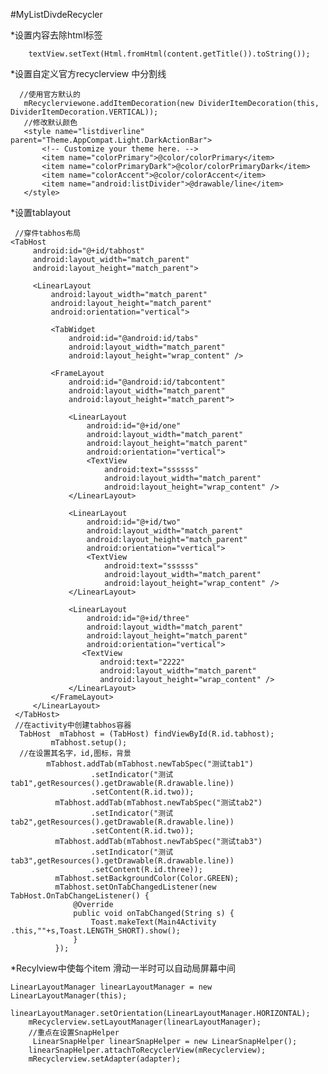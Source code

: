 #MyListDivdeRecycler

*设置内容去除html标签

        textView.setText(Html.fromHtml(content.getTitle()).toString());

*设置自定义官方recyclerview 中分割线

      //使用官方默认的
       mRecyclerviewone.addItemDecoration(new DividerItemDecoration(this, DividerItemDecoration.VERTICAL));
       //修改默认颜色
       <style name="listdiverline" parent="Theme.AppCompat.Light.DarkActionBar">
           <!-- Customize your theme here. -->
           <item name="colorPrimary">@color/colorPrimary</item>
           <item name="colorPrimaryDark">@color/colorPrimaryDark</item>
           <item name="colorAccent">@color/colorAccent</item>
           <item name="android:listDivider">@drawable/line</item>
       </style>

*设置tablayout

     //穿件tabhos布局
    <TabHost
         android:id="@+id/tabhost"
         android:layout_width="match_parent"
         android:layout_height="match_parent">

         <LinearLayout
             android:layout_width="match_parent"
             android:layout_height="match_parent"
             android:orientation="vertical">

             <TabWidget
                 android:id="@android:id/tabs"
                 android:layout_width="match_parent"
                 android:layout_height="wrap_content" />

             <FrameLayout
                 android:id="@android:id/tabcontent"
                 android:layout_width="match_parent"
                 android:layout_height="match_parent">

                 <LinearLayout
                     android:id="@+id/one"
                     android:layout_width="match_parent"
                     android:layout_height="match_parent"
                     android:orientation="vertical">
                     <TextView
                         android:text="ssssss"
                         android:layout_width="match_parent"
                         android:layout_height="wrap_content" />
                 </LinearLayout>

                 <LinearLayout
                     android:id="@+id/two"
                     android:layout_width="match_parent"
                     android:layout_height="match_parent"
                     android:orientation="vertical">
                     <TextView
                         android:text="ssssss"
                         android:layout_width="match_parent"
                         android:layout_height="wrap_content" />
                 </LinearLayout>

                 <LinearLayout
                     android:id="@+id/three"
                     android:layout_width="match_parent"
                     android:layout_height="match_parent"
                     android:orientation="vertical">
                    <TextView
                        android:text="2222"
                        android:layout_width="match_parent"
                        android:layout_height="wrap_content" />
                 </LinearLayout>
             </FrameLayout>
         </LinearLayout>
     </TabHost>
     //在activity中创建tabhos容器
      TabHost  mTabhost = (TabHost) findViewById(R.id.tabhost);
             mTabhost.setup();
      //在设置其名字，id,图标，背景
            mTabhost.addTab(mTabhost.newTabSpec("测试tab1")
                      .setIndicator("测试tab1",getResources().getDrawable(R.drawable.line))
                      .setContent(R.id.two));
              mTabhost.addTab(mTabhost.newTabSpec("测试tab2")
                      .setIndicator("测试tab2",getResources().getDrawable(R.drawable.line))
                      .setContent(R.id.two));
              mTabhost.addTab(mTabhost.newTabSpec("测试tab3")
                      .setIndicator("测试tab3",getResources().getDrawable(R.drawable.line))
                      .setContent(R.id.three));
              mTabhost.setBackgroundColor(Color.GREEN);
              mTabhost.setOnTabChangedListener(new TabHost.OnTabChangeListener() {
                  @Override
                  public void onTabChanged(String s) {
                      Toast.makeText(Main4Activity .this,""+s,Toast.LENGTH_SHORT).show();
                  }
              });

*Recylview中使每个item 滑动一半时可以自动局屏幕中间

    LinearLayoutManager linearLayoutManager = new LinearLayoutManager(this);
        linearLayoutManager.setOrientation(LinearLayoutManager.HORIZONTAL);
        mRecyclerview.setLayoutManager(linearLayoutManager);
        //重点在设置SnapHelper
         LinearSnapHelper linearSnapHelper = new LinearSnapHelper();
        linearSnapHelper.attachToRecyclerView(mRecyclerview);
        mRecyclerview.setAdapter(adapter);